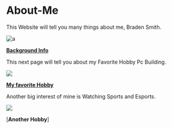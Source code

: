 # About-Me

This Website will tell you many things about me, Braden Smith.

![a](https://media.giphy.com/media/6pfEK1odbmcNi/giphy.gif)

[**Background Info**](https://github.com/Braden0103/About-Me/blob/master/Background%20Info.md)

This next page will tell you about my Favorite Hobby Pc Building.

![](https://www.cyberpowerpc.com/images/cs/inwin101/cs-450-132_400.png)

 [**My favorite Hobby**](https://github.com/Braden0103/About-Me/blob/master/Favorite%20Hobby.md)
 
 Another big interest of mine is Watching Sports and Esports.
 
 ![](https://upload.wikimedia.org/wikipedia/en/thumb/b/b4/100_NFL_seasons_logo.svg/1200px-100_NFL_seasons_logo.svg.png)

[**Another Hobby**]
